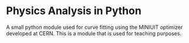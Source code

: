 # Physics Analysis in Python
A small python module used for curve fitting using the MINIUIT optimizer developed at CERN. This is a module that is used for teaching purposes.